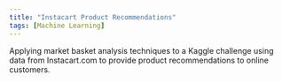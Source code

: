 ```yaml
---
title: "Instacart Product Recommendations"
tags: [Machine Learning]
---
```


Applying market basket analysis techniques to a Kaggle challenge using data from Instacart.com to provide product recommendations to online customers.